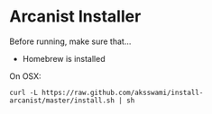 Arcanist Installer
==================

Before running, make sure that...

* Homebrew is installed

On OSX:

    curl -L https://raw.github.com/aksswami/install-arcanist/master/install.sh | sh
